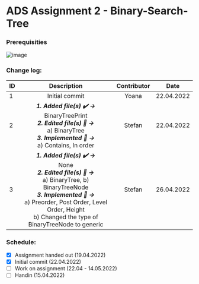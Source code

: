 # ADS Assignment 2 - Binary-Search-Tree

### Prerequisities
![image](https://user-images.githubusercontent.com/82092907/164653230-928b8658-4534-4014-8a4a-7aa54d96b5fc.png)

### Change log:
| ID| Description | Contributor | Date | 
| - |:-----------:|:-----------:|:----:| 
| 1 |Initial commit| Yoana | 22.04.2022 |  
| 2 | ***1. Added file(s) ✔️ ->*** <br/> BinaryTreePrint <br/> ***2. Edited file(s) 📝 ->*** <br/> a) BinaryTree <br/> ***3. Implemented 💪 ->*** <br/> a) Contains, In order <br/> | Stefan | 22.04.2022|
| 3 | ***1. Added file(s) ✔️ ->*** <br/> None <br/> ***2. Edited file(s) 📝 ->*** <br/> a) BinaryTree, b) BinaryTreeNode <br/> ***3. Implemented 💪 ->*** <br/> a) Preorder, Post Order, Level Order, Height <br/> b) Changed the type of BinaryTreeNode to generic <T> | Stefan | 26.04.2022|

### Schedule:

- [x] Assignment handed out (19.04.2022)
- [x] Initial commit (22.04.2022)
- [ ] Work on assignment (22.04 - 14.05.2022)
- [ ] Handin (15.04.2022)

